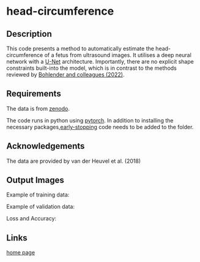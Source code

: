 # head-circumference

## Description

This code presents a method to automatically estimate the head-circumference of a fetus from ultrasound images. It utilises a deep neural network with a [U-Net](https://en.wikipedia.org/wiki/U-Net) architecture. Importantly, there are no explicit shape constraints built-into the model, which is in contrast to the methods reviewed by [Bohlender and colleagues (2022)](https://arxiv.org/abs/2101.07721).

## Requirements

The data is from [zenodo](https://zenodo.org/record/1327317#.ZCqRwbxBzCk).

The code runs in python using [pytorch](https://pytorch.org). 
In addition to installing the necessary packages,[early-stopping](https://github.com/Bjarten/early-stopping-pytorch) code needs to be added to the folder.


## Acknowledgements
The data are provided by van der Heuvel et al. (2018) 

## Output Images
Example of training data:

Example of validation data:

Loss and Accuracy:

## Links

[home page](www.magezi.com)
